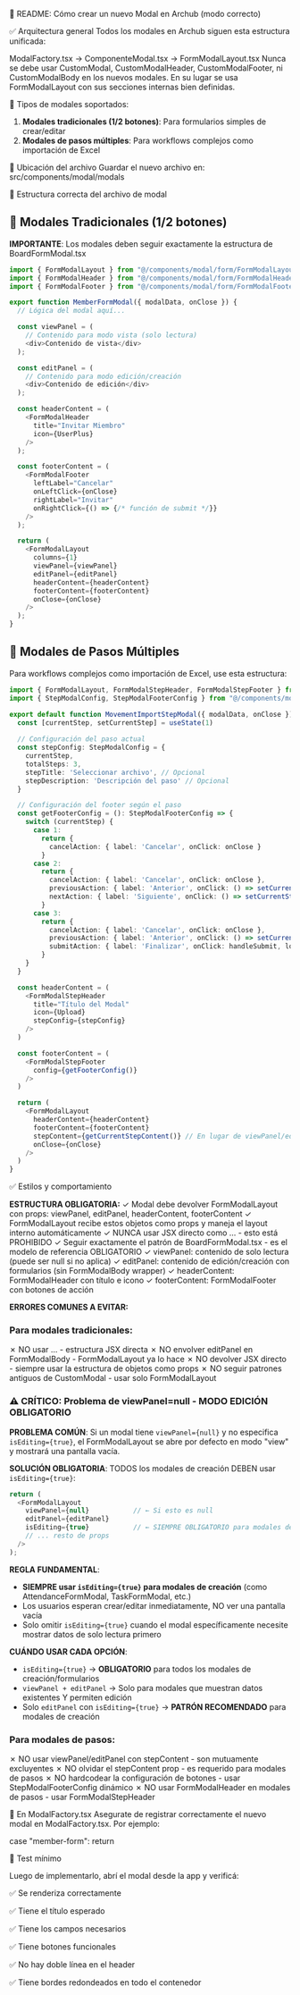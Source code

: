 🧩 README: Cómo crear un nuevo Modal en Archub (modo correcto)

✅ Arquitectura general
Todos los modales en Archub siguen esta estructura unificada:

ModalFactory.tsx → ComponenteModal.tsx → FormModalLayout.tsx
Nunca se debe usar CustomModal, CustomModalHeader, CustomModalFooter, ni CustomModalBody en los nuevos modales.
En su lugar se usa FormModalLayout con sus secciones internas bien definidas.

🔄 Tipos de modales soportados:
1. **Modales tradicionales (1/2 botones)**: Para formularios simples de crear/editar
2. **Modales de pasos múltiples**: Para workflows complejos como importación de Excel

📁 Ubicación del archivo
Guardar el nuevo archivo en: src/components/modal/modals

🧱 Estructura correcta del archivo de modal

## 📝 Modales Tradicionales (1/2 botones)
**IMPORTANTE**: Los modales deben seguir exactamente la estructura de BoardFormModal.tsx

```typescript
import { FormModalLayout } from "@/components/modal/form/FormModalLayout"
import { FormModalHeader } from "@/components/modal/form/FormModalHeader"
import { FormModalFooter } from "@/components/modal/form/FormModalFooter"

export function MemberFormModal({ modalData, onClose }) {
  // Lógica del modal aquí...

  const viewPanel = (
    // Contenido para modo vista (solo lectura)
    <div>Contenido de vista</div>
  );

  const editPanel = (
    // Contenido para modo edición/creación
    <div>Contenido de edición</div>
  );

  const headerContent = (
    <FormModalHeader 
      title="Invitar Miembro"
      icon={UserPlus}
    />
  );

  const footerContent = (
    <FormModalFooter
      leftLabel="Cancelar"
      onLeftClick={onClose}
      rightLabel="Invitar"
      onRightClick={() => {/* función de submit */}}
    />
  );

  return (
    <FormModalLayout
      columns={1}
      viewPanel={viewPanel}
      editPanel={editPanel}
      headerContent={headerContent}
      footerContent={footerContent}
      onClose={onClose}
    />
  );
}
```

## 🔄 Modales de Pasos Múltiples
Para workflows complejos como importación de Excel, use esta estructura:

```typescript
import { FormModalLayout, FormModalStepHeader, FormModalStepFooter } from "@/components/modal/form"
import { StepModalConfig, StepModalFooterConfig } from "@/components/modal/form/types"

export default function MovementImportStepModal({ modalData, onClose }) {
  const [currentStep, setCurrentStep] = useState(1)
  
  // Configuración del paso actual
  const stepConfig: StepModalConfig = {
    currentStep,
    totalSteps: 3,
    stepTitle: 'Seleccionar archivo', // Opcional
    stepDescription: 'Descripción del paso' // Opcional
  }

  // Configuración del footer según el paso
  const getFooterConfig = (): StepModalFooterConfig => {
    switch (currentStep) {
      case 1:
        return {
          cancelAction: { label: 'Cancelar', onClick: onClose }
        }
      case 2:
        return {
          cancelAction: { label: 'Cancelar', onClick: onClose },
          previousAction: { label: 'Anterior', onClick: () => setCurrentStep(1) },
          nextAction: { label: 'Siguiente', onClick: () => setCurrentStep(3) }
        }
      case 3:
        return {
          cancelAction: { label: 'Cancelar', onClick: onClose },
          previousAction: { label: 'Anterior', onClick: () => setCurrentStep(2) },
          submitAction: { label: 'Finalizar', onClick: handleSubmit, loading: isLoading }
        }
    }
  }

  const headerContent = (
    <FormModalStepHeader
      title="Título del Modal"
      icon={Upload}
      stepConfig={stepConfig}
    />
  )

  const footerContent = (
    <FormModalStepFooter
      config={getFooterConfig()}
    />
  )

  return (
    <FormModalLayout
      headerContent={headerContent}
      footerContent={footerContent}
      stepContent={getCurrentStepContent()} // En lugar de viewPanel/editPanel
      onClose={onClose}
    />
  )
}
```

✅ Estilos y comportamiento

**ESTRUCTURA OBLIGATORIA:**
✓ Modal debe devolver FormModalLayout con props: viewPanel, editPanel, headerContent, footerContent
✓ FormModalLayout recibe estos objetos como props y maneja el layout interno automáticamente
✓ NUNCA usar JSX directo como <FormModalLayout><FormModalHeader>... - esto está PROHIBIDO
✓ Seguir exactamente el patrón de BoardFormModal.tsx - es el modelo de referencia OBLIGATORIO
✓ viewPanel: contenido de solo lectura (puede ser null si no aplica)
✓ editPanel: contenido de edición/creación con formularios (sin FormModalBody wrapper)
✓ headerContent: FormModalHeader con título e icono
✓ footerContent: FormModalFooter con botones de acción

**ERRORES COMUNES A EVITAR:**

### Para modales tradicionales:
✗ NO usar <FormModalLayout><FormModalHeader>... - estructura JSX directa
✗ NO envolver editPanel en FormModalBody - FormModalLayout ya lo hace
✗ NO devolver JSX directo - siempre usar la estructura de objetos como props
✗ NO seguir patrones antiguos de CustomModal - usar solo FormModalLayout

### ⚠️ CRÍTICO: Problema de viewPanel=null - MODO EDICIÓN OBLIGATORIO
**PROBLEMA COMÚN**: Si un modal tiene `viewPanel={null}` y no especifica `isEditing={true}`, el FormModalLayout se abre por defecto en modo "view" y mostrará una pantalla vacía.

**SOLUCIÓN OBLIGATORIA**: TODOS los modales de creación DEBEN usar `isEditing={true}`:
```typescript
return (
  <FormModalLayout
    viewPanel={null}           // ← Si esto es null
    editPanel={editPanel}      
    isEditing={true}           // ← SIEMPRE OBLIGATORIO para modales de creación
    // ... resto de props
  />
);
```

**REGLA FUNDAMENTAL**: 
- **SIEMPRE usar `isEditing={true}` para modales de creación** (como AttendanceFormModal, TaskFormModal, etc.)
- Los usuarios esperan crear/editar inmediatamente, NO ver una pantalla vacía
- Solo omitir `isEditing={true}` cuando el modal específicamente necesite mostrar datos de solo lectura primero

**CUÁNDO USAR CADA OPCIÓN**:
- `isEditing={true}` → **OBLIGATORIO** para todos los modales de creación/formularios
- `viewPanel + editPanel` → Solo para modales que muestran datos existentes Y permiten edición
- Solo `editPanel` con `isEditing={true}` → **PATRÓN RECOMENDADO** para modales de creación

### Para modales de pasos:
✗ NO usar viewPanel/editPanel con stepContent - son mutuamente excluyentes
✗ NO olvidar el stepContent prop - es requerido para modales de pasos
✗ NO hardcodear la configuración de botones - usar StepModalFooterConfig dinámico
✗ NO usar FormModalHeader en modales de pasos - usar FormModalStepHeader

🔁 En ModalFactory.tsx
Asegurate de registrar correctamente el nuevo modal en ModalFactory.tsx. Por ejemplo:

case "member-form":
  return <MemberFormModal />

🧪 Test mínimo

Luego de implementarlo, abrí el modal desde la app y verificá:

✅ Se renderiza correctamente

✅ Tiene el título esperado

✅ Tiene los campos necesarios

✅ Tiene botones funcionales

✅ No hay doble línea en el header

✅ Tiene bordes redondeados en todo el contenedor